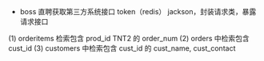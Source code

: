 - boss 直聘获取第三方系统接口 token（redis） jackson，封装请求类，暴露请求接口

(1) orderitems 检索包含 prod_id TNT2 的 order_num
(2) orders 中检索包含 cust_id
(3) customers 中检索包含 cust_id 的 cust_name, cust_contact
